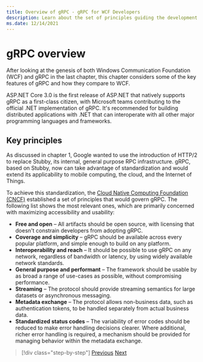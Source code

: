 ```yaml
---
title: Overview of gRPC - gRPC for WCF Developers
description: Learn about the set of principles guiding the development of gRPC.
ms.date: 12/14/2021
---
```


# gRPC overview

After looking at the genesis of both Windows Communication Foundation (WCF) and gRPC in the last chapter, this chapter considers some of the key features of gRPC and how they compare to WCF.

ASP.NET Core 3.0 is the first release of ASP.NET that natively supports gRPC as a first-class citizen, with Microsoft teams contributing to the official .NET implementation of gRPC. It's recommended for building distributed applications with .NET that can interoperate with all other major programming languages and frameworks.

## Key principles

As discussed in chapter 1, Google wanted to use the introduction of HTTP/2 to replace Stubby, its internal, general purpose RPC infrastructure. gRPC, based on Stubby, now can take advantage of standardization and would extend its applicability to mobile computing, the cloud, and the Internet of Things.

To achieve this standardization, the [Cloud Native Computing Foundation (CNCF)](https://www.cncf.io/) established a set of principles that would govern gRPC. The following list shows the most relevant ones, which are primarily concerned with maximizing accessibility and usability:

- **Free and open** – All artifacts should be open source, with licensing that doesn't constrain developers from adopting gRPC.
- **Coverage and simplicity** – gRPC should be available across every popular platform, and simple enough to build on any platform.
- **Interoperability and reach** – It should be possible to use gRPC on any network, regardless of bandwidth or latency, by using widely available network standards.
- **General purpose and performant** – The framework should be usable by as broad a range of use-cases as possible, without compromising performance.
- **Streaming** – The protocol should provide streaming semantics for large datasets or asynchronous messaging.
- **Metadata exchange** – The protocol allows non-business data, such as authentication tokens, to be handled separately from actual business data.
- **Standardized status codes** – The variability of error codes should be reduced to make error handling decisions clearer. Where additional, richer error handling is required, a mechanism should be provided for managing behavior within the metadata exchange.

>[!div class="step-by-step"]
>[Previous](introduction.md)
>[Next](approach.md)
